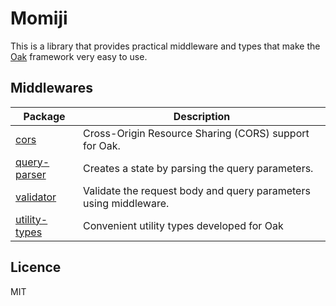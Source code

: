 # Momiji

This is a library that provides practical middleware and types that make the
[Oak](https://github.com/oakserver/oak) framework very easy to use.

## Middlewares

| Package                                                                                      | Description                                                      |
| -------------------------------------------------------------------------------------------- | ---------------------------------------------------------------- |
| [cors](https://github.com/cat394/Momiji/tree/main/packages/middlewares/cors)                 | Cross-Origin Resource Sharing (CORS) support for Oak.            |
| [query-parser](https://github.com/cat394/Momiji/tree/main/packages/middlewares/query-parser) | Creates a state by parsing the query parameters.                 |
| [validator](https://github.com/cat394/Momiji/tree/main/packages/middlewares/validator)       | Validate the request body and query parameters using middleware. |
| [utility-types](https://github.com/cat394/Momiji/tree/main/packages/utility-types)           | Convenient utility types developed for Oak                       |

## Licence

MIT
